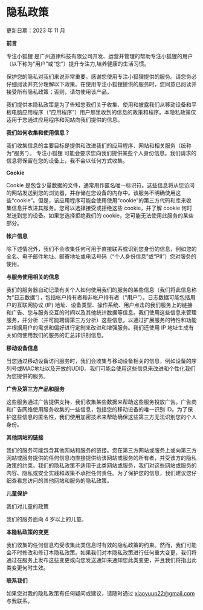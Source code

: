# 隐私政策
更新日期：2023 年 11 月

**前言**

专注小狐狸 是广州道律科技有限公司开发、运营并管理的帮助专注小狐狸的用户（以下称为“用户”或“您”）提升专注力,培养健康的生活习惯。

保护您的隐私对我们来说非常重要。感谢您使用专注小狐狸提供的服务。请您务必仔细阅读并充分理解以下政策。在使用专注小狐狸提供的服务时，您同意已阅读并接受所有隐私政策；否则，请勿使用该产品。

我们提供本隐私政策是为了告知您我们关于收集、使用和披露我们从移动设备和平板电脑应用程序（“应用程序”）用户那里收到的信息的政策和程序。本隐私政策仅适用于您通过应用程序和网站向我们提供的信息。

**我们如何收集和使用信息？**

我们收集信息的主要目标是提供和改进我们的应用程序、网站和相关服务（统称为“服务”）。 专注小狐狸 可能会要求您向我们提供某些个人身份信息。我们请求的信息将保留在您的设备上，我不会以任何方式收集。

**Cookie**

Cookie 是包含少量数据的文件，通常用作匿名唯一标识符。这些信息将从您访问的网站发送到您的浏览器，并存储在您设备的内存中。该服务不明确使用这些“cookie”。但是，该应用程序可能会使用使用“cookie”的第三方代码和库来收集信息并改进其服务。您可以选择接受或拒绝这些 cookie，并了解 cookie 何时发送到您的设备。如果您选择拒绝我们的 cookie，您可能无法使用此服务的某些部分。

**帐户信息**

除下述情况外，我们不会收集任何可用于直接联系或识别您身份的信息，例如您的全名、电子邮件地址、邮寄地址或电话号码（“个人身份信息”或“PII”）您对服务的使用。

**与服务使用相关的信息**

我们的服务器自动记录有关个人如何使用我们的服务的某些信息（我们将此信息称为“日志数据”），包括帐户持有者和非帐户持有者（“用户”）。日志数据可能包括用户的互联网协议 (IP) 地址、设备类型、操作系统、用户点击的我们服务上的链接和广告、您与服务交互的时间以及其他统计数据等信息。我们使用这些信息来管理服务，并分析（并可能聘请第三方分析）这些信息，以通过扩展服务的特性和功能并根据用户的需求和偏好进行定制来改进和增强服务。我们还使用 IP 地址生成有关如何使用我们的服务的汇总非识别信息。

**移动设备信息**

当您通过移动设备访问服务时，我们会收集与移动设备相关的信息，例如设备的序列号或MAC地址以及开放的UDID。我们可能会使用这些信息来改进和个性化我们为您提供的服务。

**广告及第三方产品和服务**

这些服务通过广告提供支持，我们收集某些数据来帮助这些服务投放广告。广告商和广告网络使用服务收集的一些信息，包括您的移动设备的唯一识别 ID。为了保护这些信息的匿名性，我们使用加密技术来帮助确保这些第三方无法识别您的个人身份。

**其他网站的链接**

我们的服务可能包含其他网站和服务的链接。您在第三方网站或服务上或向第三方网站或服务提供的任何信息均直接提供给该网站或服务的所有者，并受该方的隐私政策的约束。我们的隐私政策不适用于此类网站或服务，我们对这些网站或服务的内容、隐私或安全实践和政策不承担任何责任。为了保护您的信息，我们建议您仔细查看您访问的其他网站和服务的隐私政策。

**儿童保护**

我们对儿童的政策

我们的服务面向 4 岁以上的儿童。

**本隐私政策的变更**

我们收集的任何信息均受收集此类信息时有效的隐私政策的约束。然而，我们可能会不时修改和修订本隐私政策。如果我们对本隐私政策进行任何重大变更，我们将通过在服务上发布这些变更或向您发送通知来通知您此类变更，并且我们将指出此类变更何时生效。

**联系我们**

如果您对我的隐私政策有任何疑问或建议，请随时通过 xiaoyuup22@gmail.com 与我联系。
